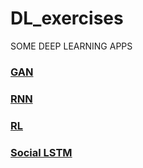 # DL_exercises

SOME DEEP LEARNING APPS

### [GAN](https://github.com/lyuwenyu/DL_exercises/tree/master/gan-generative%20adversarial%20network)

### [RNN](https://github.com/lyuwenyu/DL_exercises/tree/master/pong-reinforcement%20learning)

### [RL](https://github.com/lyuwenyu/DL_exercises/tree/master/rnn)

### [Social LSTM](https://github.com/lyuwenyu/DL_exercises/tree/master/social-lstm)

